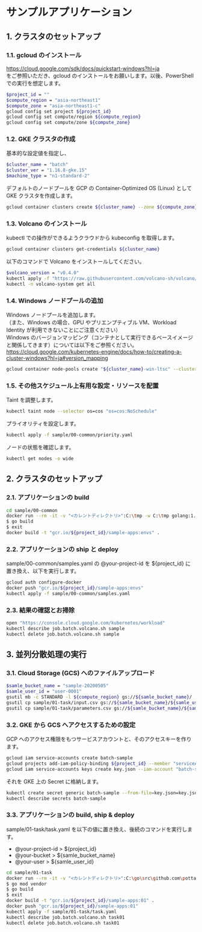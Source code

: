 # サンプルアプリケーション

## 1. クラスタのセットアップ

### 1.1. gcloud のインストール

https://cloud.google.com/sdk/docs/quickstart-windows?hl=ja  
をご参照いただき、gcloud のインストールをお願いします。以後、PowerShell での実行を想定します。

```bash
$project_id = ""
$compute_region = "asia-northeast1"
$compute_zone = "asia-northeast1-c"
gcloud config set project ${project_id}
gcloud config set compute/region ${compute_region}
gcloud config set compute/zone ${compute_zone}
```

### 1.2. GKE クラスタの作成

基本的な設定値を指定し、

```bash
$cluster_name = "batch"
$cluster_ver = "1.16.8-gke.15"
$machine_type = "n1-standard-2"
```

デフォルトのノードプールを GCP の Container-Optimized OS (Linux) として GKE クラスタを作成します。

```bash
gcloud container clusters create ${cluster_name} --zone ${compute_zone} --cluster-version ${cluster_ver} --machine-type ${machine_type} --enable-ip-alias --preemptible --enable-autoscaling --num-nodes 1 --min-nodes 1 --max-nodes 3 --enable-autorepair --max-surge-upgrade 1 --max-unavailable-upgrade 0 --node-labels "os=cos" --enable-stackdriver-kubernetes --no-enable-autoupgrade --maintenance-window-start "2000-01-01T09:00:00-04:00" --maintenance-window-end "2000-01-01T17:00:00-04:00" --maintenance-window-recurrence 'FREQ=WEEKLY;BYDAY=SA,SU' --scopes "service-control,service-management,compute-rw,storage-ro,cloud-platform,logging-write,monitoring-write" --no-enable-basic-auth --no-issue-client-certificate
```

### 1.3. Volcano のインストール

kubectl での操作ができるようクラウドから kubeconfig を取得します。

```bash
gcloud container clusters get-credentials ${cluster_name}
```

以下のコマンドで Volcano をインストールしてください。

```bash
$volcano_version = "v0.4.0"
kubectl apply -f "https://raw.githubusercontent.com/volcano-sh/volcano/${volcano_version}/installer/volcano-development.yaml"
kubectl -n volcano-system get all
```

### 1.4. Windows ノードプールの追加

Windows ノードプールを追加します。  
（また、Windows の場合、GPU やプリエンプティブル VM、Workload Identity が利用できないことにご注意ください）  
Windows のバージョンマッピング（コンテナとして実行できるベースイメージと関係してきます）については以下をご参照ください。  
https://cloud.google.com/kubernetes-engine/docs/how-to/creating-a-cluster-windows?hl=ja#version_mapping

```bash
gcloud container node-pools create "${cluster_name}-win-ltsc" --cluster ${cluster_name} --machine-type ${machine_type} --image-type "WINDOWS_LTSC" --enable-autoscaling --num-nodes 1 --min-nodes 1 --max-nodes 10 --enable-autorepair --max-surge-upgrade 1 --max-unavailable-upgrade 0 --no-enable-autoupgrade --node-labels "os=win-ltsc" --metadata "disable-legacy-endpoints=true"
```

### 1.5. その他スケジュール上有用な設定・リソースを配置

Taint を調整します。

```bash
kubectl taint node --selector os=cos "os=cos:NoSchedule"
```

プライオリティを設定します。

```bash
kubectl apply -f sample/00-common/priority.yaml
```

ノードの状態を確認します。

```bash
kubectl get nodes -o wide
```

## 2. クラスタのセットアップ

### 2.1. アプリケーションの build

```bash
cd sample/00-common
docker run --rm -it -v "<カレントディレクトリ>":C:\tmp -w C:\tmp golang:1.14.4-nanoserver-1809 cmd.exe
$ go build
$ exit
docker build -t "gcr.io/${project_id}/sample-apps:envs" .
```

### 2.2. アプリケーションの ship と deploy

sample/00-common/samples.yaml の @your-project-id を ${project_id} に置き換え、以下を実行します。

```bash
gcloud auth configure-docker
docker push "gcr.io/${project_id}/sample-apps:envs"
kubectl apply -f sample/00-common/samples.yaml
```

### 2.3. 結果の確認とお掃除

```bash
open "https://console.cloud.google.com/kubernetes/workload"
kubectl describe job.batch.volcano.sh sample
kubectl delete job.batch.volcano.sh sample
```

## 3. 並列分散処理の実行

### 3.1. Cloud Storage (GCS) へのファイルアップロード

```bash
$samle_bucket_name = "sample-20200505"
$samle_user_id = "user-0001"
gsutil mb -c STANDARD -l ${compute_region} gs://${samle_bucket_name}/
gsutil cp sample/01-task/input.csv gs://${samle_bucket_name}/${samle_user_id}/
gsutil cp sample/01-task/parameters.csv gs://${samle_bucket_name}/${samle_user_id}/
```

### 3.2. GKE から GCS へアクセスするための設定

GCP へのアクセス権限をもつサービスアカウントと、そのアクセスキーを作ります。

```bash
gcloud iam service-accounts create batch-sample
gcloud projects add-iam-policy-binding ${project_id} --member "serviceAccount:batch-sample@${project_id}.iam.gserviceaccount.com" --role roles/storage.admin
gcloud iam service-accounts keys create key.json --iam-account "batch-sample@${project_id}.iam.gserviceaccount.com"
```

それを GKE 上の Secret に格納します。

```bash
kubectl create secret generic batch-sample --from-file=key.json=key.json
kubectl describe secrets batch-sample
```

### 3.3. アプリケーションの build, ship & deploy

sample/01-task/task.yaml を以下の値に置き換え、後続のコマンドを実行します。

- @your-project-id > ${project_id}
- @your-bucket > ${samle_bucket_name}
- @your-user > ${samle_user_id}

```bash
cd sample/01-task
docker run --rm -it -v "<カレントディレクトリ>":C:\go\src\github.com\pottava\windows-container-sample -w C:\go\src\github.com\pottava\windows-container-sample golang:1.14.4-nanoserver-1809 cmd.exe
$ go mod vendor
$ go build
$ exit
docker build -t "gcr.io/${project_id}/sample-apps:01" .
docker push "gcr.io/${project_id}/sample-apps:01"
kubectl apply -f sample/01-task/task.yaml
kubectl describe job.batch.volcano.sh task01
kubectl delete job.batch.volcano.sh task01
```
